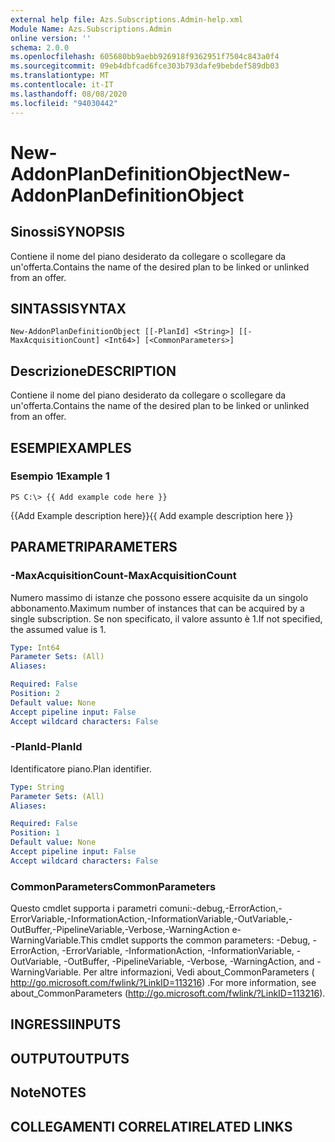 ```yaml
---
external help file: Azs.Subscriptions.Admin-help.xml
Module Name: Azs.Subscriptions.Admin
online version: ''
schema: 2.0.0
ms.openlocfilehash: 605680bb9aebb926918f9362951f7504c843a0f4
ms.sourcegitcommit: 09eb4dbfcad6fce303b793dafe9bebdef589db03
ms.translationtype: MT
ms.contentlocale: it-IT
ms.lasthandoff: 08/08/2020
ms.locfileid: "94030442"
---
```

# <span data-ttu-id="ce85c-101">New-AddonPlanDefinitionObject</span><span class="sxs-lookup"><span data-stu-id="ce85c-101">New-AddonPlanDefinitionObject</span></span>

## <span data-ttu-id="ce85c-102">Sinossi</span><span class="sxs-lookup"><span data-stu-id="ce85c-102">SYNOPSIS</span></span>
<span data-ttu-id="ce85c-103">Contiene il nome del piano desiderato da collegare o scollegare da un'offerta.</span><span class="sxs-lookup"><span data-stu-id="ce85c-103">Contains the name of the desired plan to be linked or unlinked from an offer.</span></span>

## <span data-ttu-id="ce85c-104">SINTASSI</span><span class="sxs-lookup"><span data-stu-id="ce85c-104">SYNTAX</span></span>

```
New-AddonPlanDefinitionObject [[-PlanId] <String>] [[-MaxAcquisitionCount] <Int64>] [<CommonParameters>]
```

## <span data-ttu-id="ce85c-105">Descrizione</span><span class="sxs-lookup"><span data-stu-id="ce85c-105">DESCRIPTION</span></span>
<span data-ttu-id="ce85c-106">Contiene il nome del piano desiderato da collegare o scollegare da un'offerta.</span><span class="sxs-lookup"><span data-stu-id="ce85c-106">Contains the name of the desired plan to be linked or unlinked from an offer.</span></span>

## <span data-ttu-id="ce85c-107">ESEMPI</span><span class="sxs-lookup"><span data-stu-id="ce85c-107">EXAMPLES</span></span>

### <span data-ttu-id="ce85c-108">Esempio 1</span><span class="sxs-lookup"><span data-stu-id="ce85c-108">Example 1</span></span>
```
PS C:\> {{ Add example code here }}
```

<span data-ttu-id="ce85c-109">{{Add Example description here}}</span><span class="sxs-lookup"><span data-stu-id="ce85c-109">{{ Add example description here }}</span></span>

## <span data-ttu-id="ce85c-110">PARAMETRI</span><span class="sxs-lookup"><span data-stu-id="ce85c-110">PARAMETERS</span></span>

### <span data-ttu-id="ce85c-111">-MaxAcquisitionCount</span><span class="sxs-lookup"><span data-stu-id="ce85c-111">-MaxAcquisitionCount</span></span>
<span data-ttu-id="ce85c-112">Numero massimo di istanze che possono essere acquisite da un singolo abbonamento.</span><span class="sxs-lookup"><span data-stu-id="ce85c-112">Maximum number of instances that can be acquired by a single subscription.</span></span>
<span data-ttu-id="ce85c-113">Se non specificato, il valore assunto è 1.</span><span class="sxs-lookup"><span data-stu-id="ce85c-113">If not specified, the assumed value is 1.</span></span>

```yaml
Type: Int64
Parameter Sets: (All)
Aliases: 

Required: False
Position: 2
Default value: None
Accept pipeline input: False
Accept wildcard characters: False
```

### <span data-ttu-id="ce85c-114">-PlanId</span><span class="sxs-lookup"><span data-stu-id="ce85c-114">-PlanId</span></span>
<span data-ttu-id="ce85c-115">Identificatore piano.</span><span class="sxs-lookup"><span data-stu-id="ce85c-115">Plan identifier.</span></span>

```yaml
Type: String
Parameter Sets: (All)
Aliases: 

Required: False
Position: 1
Default value: None
Accept pipeline input: False
Accept wildcard characters: False
```

### <span data-ttu-id="ce85c-116">CommonParameters</span><span class="sxs-lookup"><span data-stu-id="ce85c-116">CommonParameters</span></span>
<span data-ttu-id="ce85c-117">Questo cmdlet supporta i parametri comuni:-debug,-ErrorAction,-ErrorVariable,-InformationAction,-InformationVariable,-OutVariable,-OutBuffer,-PipelineVariable,-Verbose,-WarningAction e-WarningVariable.</span><span class="sxs-lookup"><span data-stu-id="ce85c-117">This cmdlet supports the common parameters: -Debug, -ErrorAction, -ErrorVariable, -InformationAction, -InformationVariable, -OutVariable, -OutBuffer, -PipelineVariable, -Verbose, -WarningAction, and -WarningVariable.</span></span> <span data-ttu-id="ce85c-118">Per altre informazioni, Vedi about_CommonParameters ( http://go.microsoft.com/fwlink/?LinkID=113216) .</span><span class="sxs-lookup"><span data-stu-id="ce85c-118">For more information, see about_CommonParameters (http://go.microsoft.com/fwlink/?LinkID=113216).</span></span>

## <span data-ttu-id="ce85c-119">INGRESSI</span><span class="sxs-lookup"><span data-stu-id="ce85c-119">INPUTS</span></span>

## <span data-ttu-id="ce85c-120">OUTPUT</span><span class="sxs-lookup"><span data-stu-id="ce85c-120">OUTPUTS</span></span>

## <span data-ttu-id="ce85c-121">Note</span><span class="sxs-lookup"><span data-stu-id="ce85c-121">NOTES</span></span>

## <span data-ttu-id="ce85c-122">COLLEGAMENTI CORRELATI</span><span class="sxs-lookup"><span data-stu-id="ce85c-122">RELATED LINKS</span></span>

